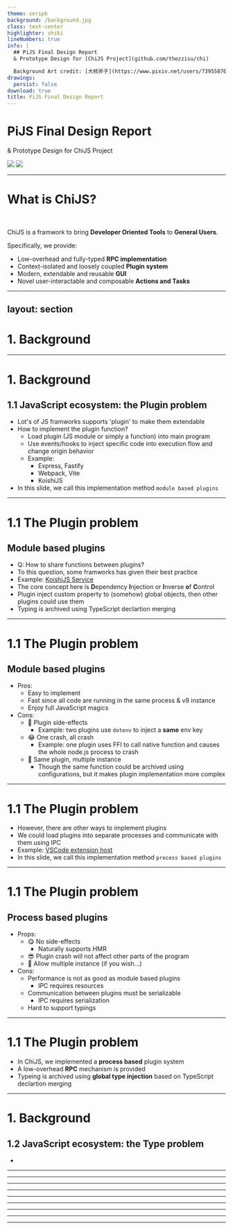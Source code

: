 ```yaml
---
theme: seriph
background: /background.jpg
class: text-center
highlighter: shiki
lineNumbers: true
info: |
  ## PiJS Final Design Report
  & Prototype Design for [ChiJS Project](github.com/thezzisu/chi)

  Background Art credit: [大核斧子](https://www.pixiv.net/users/73955870)
drawings:
  persist: false
download: true
title: PiJS Final Design Report
---
```


# PiJS Final Design Report

& Prototype Design for ChiJS Project

<div class="abs-tl m-6 flex gap-2 opacity-70">
  <img src="/PKULogo.svg" class="w-16" >
  <img src="/chi.svg" class="w-16" >
</div>

<div class="abs-br m-6 flex gap-2">
  <a href="https://github.com/thezzisu-slides/pijs-2022-final-design-report" target="_blank" alt="GitHub"
    class="text-xl icon-btn opacity-50 !border-none !hover:text-white">
    <carbon-logo-github />
  </a>
</div>

<!--
The last comment block of each slide will be treated as slide notes. It will be visible and editable in Presenter Mode along with the slide. [Read more in the docs](https://sli.dev/guide/syntax.html#notes)
-->

---

# What is ChiJS?

<br>

ChiJS is a framwork to bring **Developer Oriented Tools** to **General Users**.

Specifically, we provide:

- Low-overhead and fully-typed **RPC implementation**
- Context-isolated and loosely coupled **Plugin system**
- Modern, extendable and reusable **GUI**
- Novel user-interactable and composable **Actions and Tasks**

---
layout: section
---

# 1. Background


---

# 1. Background
## 1.1 JavaScript ecosystem: the Plugin problem

- Lot's of JS framworks supports 'plugin' to make them extendable
- How to implement the plugin function?
  - Load plugin (JS module or simply a function) into main program
  - Use events/hooks to inject specific code into execution flow and change origin behavior
  - Example:
    - Express, Fastify
    - Webpack, Vite
    - KoishiJS
- In this slide, we call this implementation method `module based plugins`


---

# 1.1 The Plugin problem
## Module based plugins
- Q: How to share functions between plugins?
- To this question, some framworks has given their best practice
- Example: [KoishiJS Service](https://koishi.js.org/guide/plugin/service.html#%E6%9C%8D%E5%8A%A1%E7%9A%84%E7%94%9F%E5%91%BD%E5%91%A8%E6%9C%9F)
- The core concept here is **D**ependency **I**njection or **I**nverse **o**f **C**ontrol
- Plugin inject custom property to (somehow) global objects, then other plugins could use them
- Typing is archived using TypeScript declartion merging


---

# 1.1 The Plugin problem
## Module based plugins
- Pros:
  - Easy to implement
  - Fast since all code are running in the same process & v8 instance
  - Enjoy full JavaScript magics
- Cons:
  - 🤯 Plugin side-effects
    - Example: two plugins use `dotenv` to inject a **same** env key
  - 😂 One crash, all crash
    - Example: one plugin uses FFI to call native function and causes the whole node.js process to crash
  - 🤔 Same plugin, multiple instance
    - Though the same function could be archived using configurations, but it makes plugin implementation more complex


---

# 1.1 The Plugin problem

- However, there are other ways to implement plugins
- We could load plugins into separate processes and communicate with them using IPC
- Example: [VSCode extension host](https://code.visualstudio.com/api/advanced-topics/extension-host)
- In this slide, we call this implementation method `process based plugins`


---

# 1.1 The Plugin problem
## Process based plugins
- Props:
  - 😋 No side-effects
    - Naturally supports HMR
  - 😎 Plugin crash will not affect other parts of the program
  - 👭 Allow multiple instance (if you wish...)
- Cons:
  - Performance is not as good as module based plugins
    - IPC requires resources
  - Communication between plugins must be serializable
    - IPC requires serialization
  - Hard to support typings


---

# 1.1 The Plugin problem
- In ChiJS, we implemented a **process based** plugin system
- A low-overhead **RPC** mechanism is provided
- Typeing is archived using **global type injection** based on TypeScript declartion merging


---

# 1. Background
## 1.2 JavaScript ecosystem: the Type problem

-


---


---


---


---


---


---


---


---


---
